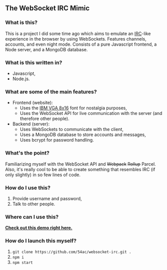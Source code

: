 ## The WebSocket IRC Mimic

### What is this?

This is a project I did some time ago which aims to emulate an [IRC](https://en.wikipedia.org/wiki/Internet_Relay_Chat)-like experience in the browser by using WebSockets. Features channels, accounts, and even night mode. Consists of a pure Javascript frontend, a Node server, and a MongoDB database.

### What is this written in?

- Javascript,
- Node.js.

### What are some of the main features?

- Frontend (website):
  - Uses the [IBM VGA 8x16](https://int10h.org/oldschool-pc-fonts/fontlist/font?ibm_vga_8x16) font for nostalgia purposes,
  - Uses the WebSocket API for live communication with the server (and therefore other people).
- Backend (server):
  - Uses WebSockets to communicate with the client,
  - Uses a MongoDB database to store accounts and messages,
  - Uses bcrypt for password handling.

### What's the point?

Familiarizing myself with the WebSocket API and ~~Webpack~~ ~~Rollup~~ Parcel. Also, it's really cool to be able to create something that resembles IRC (if only slightly) in so few lines of code.

### How do I use this?

1. Provide username and password,
2. Talk to other people.

### Where can I use this?

**[Check out this demo right here.](https://54ac.bio:5421/)**

### How do I launch this myself?

1. `git clone https://github.com/54ac/websocket-irc.git .`
2. `npm i`
3. `npm start`
